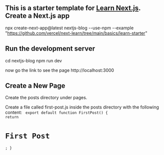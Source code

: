 This is a starter template for [Learn Next.js](https://nextjs.org/learn).
Create a Next.js app
--------------------
npx create-next-app@latest nextjs-blog --use-npm --example "https://github.com/vercel/next-learn/tree/main/basics/learn-starter"


Run the development server
-------------------------
cd nextjs-blog
npm run dev

now go the link to see the page
 http://localhost:3000

 Create a New Page
 -------------------
 Create the posts directory under pages.

Create a file called first-post.js inside the posts directory with the following content:
<code>
export default function FirstPost() {
  return <h1>First Post</h1>;
}
</code>